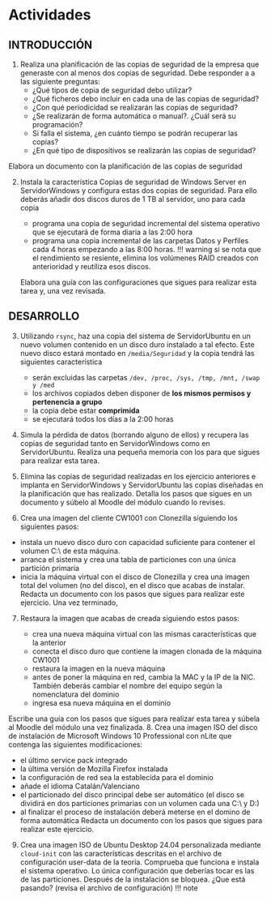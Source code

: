 # Actividades

## INTRODUCCIÓN

1. Realiza una planificación de las copias de seguridad de la empresa que generaste con al menos dos copias de seguridad. Debe responder a a las siguiente preguntas:
   - ¿Qué tipos de copia de seguridad debo utilizar?
   - ¿Qué ficheros debo incluir en cada una de las copias de seguridad?
   - ¿Con qué periodicidad se realizarán las copias de seguridad?
   - ¿Se realizarán de forma automática o manual?. ¿Cuál será su programación?
   - Si falla el sistema, ¿en cuánto tiempo se podrán recuperar las copias?
   - ¿En qué tipo de dispositivos se realizarán las copias de seguridad?

Elabora un documento con la planificación de las copias de seguridad

2.  Instala la característica Copias de seguridad de Windows Server en ServidorWindows y configura estas dos copias de seguridad. Para ello deberás añadir dos discos duros de 1 TB al servidor, uno para cada copia

    - programa una copia de seguridad incremental del sistema operativo que se ejecutará de forma diaria a las 2:00 hora
    - programa una copia incremental de las carpetas Datos y Perfiles cada 4 horas empezando a las 8:00 horas.
      !!! warning
      si se nota que el rendimiento se resiente, elimina los volúmenes RAID creados con anterioridad y reutiliza esos discos.

    Elabora una guía con las configuraciones que sigues para realizar esta tarea y, una vez revisada.

## DESARROLLO

3.  Utilizando `rsync`, haz una copia del sistema de ServidorUbuntu en un nuevo volumen contenido en un disco duro instalado a tal efecto. Este nuevo disco estará montado en `/media/Seguridad` y la copia tendrá las siguientes característica

    - serán excluidas las carpetas `/dev, /proc, /sys, /tmp, /mnt, /swap y /med`
    - los archivos copiados deben disponer de **los mismos permisos y pertenencia a grupo**
    - la copia debe estar **comprimida**
    - se ejecutará todos los días a la 2:00 horas

4.  Simula la pérdida de datos (borrando alguno de ellos) y recupera las copias de seguridad tanto en ServidorWindows como en ServidorUbuntu. Realiza una pequeña memoria con los para que sigues para realizar esta tarea.
5.  Elimina las copias de seguridad realizadas en los ejercicio anteriores e implanta en ServidorWindows y ServidorUbuntu las copias diseñadas en la planificación que has realizado. Detalla los pasos que sigues en un documento y súbelo al Moodle del módulo cuando lo revises.
6.  Crea una imagen del cliente CW1001 con Clonezilla siguiendo los siguientes pasos:

- instala un nuevo disco duro con capacidad suficiente para contener el volumen C:\ de esta máquina.
- arranca el sistema y crea una tabla de particiones con una única partición primaria
- inicia la máquina virtual con el disco de Clonezilla y crea una imagen total del volumen (no del disco), en el disco que acabas de instalar.
  Redacta un documento con los pasos que sigues para realizar este ejercicio. Una vez terminado,

7. Restaura la imagen que acabas de creada siguiendo estos pasos:

   - crea una nueva máquina virtual con las mismas características que la anterior
   - conecta el disco duro que contiene la imagen clonada de la máquina CW1001
   - restaura la imagen en la nueva máquina
   - antes de poner la máquina en red, cambia la MAC y la IP de la NIC. También deberás cambiar el nombre del equipo según la nomenclatura del dominio
   - ingresa esa nueva máquina en el dominio

Escribe una guía con los pasos que sigues para realizar esta tarea y súbela al Moodle del módulo una vez finalizada. 8. Crea una imagen ISO del disco de instalación de Microsoft Windows 10 Professional con nLite que contenga las siguientes modificaciones:

- el último service pack integrado
- la última versión de Mozilla Firefox instalada
- la configuración de red sea la establecida para el dominio
- añade el idioma Catalán/Valenciano
- el particionado del disco principal debe ser automático (el disco se dividirá en dos particiones primarias con un volumen cada una C:\ y D:\)
- al finalizar el proceso de instalación deberá meterse en el domino de forma automática
  Redacta un documento con los pasos que sigues para realizar este ejercicio.

9. Crea una imagen ISO de Ubuntu Desktop 24.04 personalizada mediante `cloud-init` con las características descritas en el archivo de configuración user-data de la teoría. Comprueba que funciona e instala el sistema operativo. Lo única configuración que deberías tocar es las de las particiones. Después de la instalación se bloquea. ¿Que está pasando? (revisa el archivo de configuración)
   !!! note
